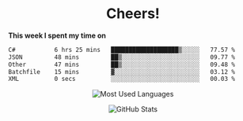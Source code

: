 <h1 align="center">Cheers!</h1>

**This week I spent my time on**
<!--START_SECTION:waka-->

```txt
C#           6 hrs 25 mins   ███████████████████▒░░░░░   77.57 %
JSON         48 mins         ██▒░░░░░░░░░░░░░░░░░░░░░░   09.77 %
Other        47 mins         ██▒░░░░░░░░░░░░░░░░░░░░░░   09.48 %
Batchfile    15 mins         ▓░░░░░░░░░░░░░░░░░░░░░░░░   03.12 %
XML          0 secs          ░░░░░░░░░░░░░░░░░░░░░░░░░   00.03 %
```

<!--END_SECTION:waka-->

<p align="center"><img src="https://github-readme-stats.vercel.app/api/top-langs/?username=thnkrn&layout=compact&hide=html&theme=tokyonight" alt="Most Used Languages" /></p>

<p align="center"><img src="https://github-readme-stats.vercel.app/api?username=thnkrn&show_icons=true&count_private=true&theme=tokyonight&show=reviews&hide_rank=false&rank_icon=github" alt="GitHub Stats" /></p>

<!-- <p align="center"><a href="https://wakatime.com"><img src="https://wakatime.com/share/@thnkrn/40092326-d1bd-471b-89da-9a7c63939402.png" /></p>
 -->
